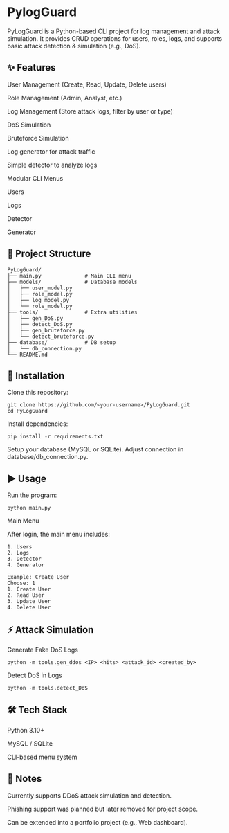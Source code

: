 # PylogGuard

PyLogGuard is a Python-based CLI project for log management and attack simulation.
It provides CRUD operations for users, roles, logs, and supports basic attack detection & simulation (e.g., DoS).

## ✨ Features

User Management (Create, Read, Update, Delete users)

Role Management (Admin, Analyst, etc.)

Log Management (Store attack logs, filter by user or type)

DoS Simulation

Bruteforce Simulation

Log generator for attack traffic

Simple detector to analyze logs

Modular CLI Menus

Users

Logs

Detector

Generator

## 📂 Project Structure  

```plaintext
PyLogGuard/
├── main.py              # Main CLI menu
├── models/              # Database models
│   ├── user_model.py
│   ├── role_model.py
│   ├── log_model.py
│   └── role_model.py
├── tools/               # Extra utilities
│   ├── gen_DoS.py
│   ├── detect_DoS.py
│   ├── gen_bruteforce.py
│   └── detect_bruteforce.py
├── database/            # DB setup
│   └── db_connection.py
└── README.md
```

## 🚀 Installation

Clone this repository:
```
git clone https://github.com/<your-username>/PyLogGuard.git
cd PyLogGuard
```

Install dependencies:
```
pip install -r requirements.txt
```

Setup your database (MySQL or SQLite).
Adjust connection in database/db_connection.py.

## ▶️ Usage

Run the program:
```
python main.py
```
Main Menu

After login, the main menu includes:
```
1. Users
2. Logs
3. Detector
4. Generator
```
```
Example: Create User
Choose: 1
1. Create User
2. Read User
3. Update User
4. Delete User
```
## ⚡ Attack Simulation
Generate Fake DoS Logs
```
python -m tools.gen_ddos <IP> <hits> <attack_id> <created_by>
```
Detect DoS in Logs
```
python -m tools.detect_DoS
```

## 🛠️ Tech Stack

Python 3.10+

MySQL / SQLite

CLI-based menu system

## 📌 Notes

Currently supports DDoS attack simulation and detection.

Phishing support was planned but later removed for project scope.

Can be extended into a portfolio project (e.g., Web dashboard).
